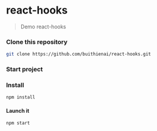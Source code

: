 react-hooks
=========================

> Demo react-hooks

### Clone this repository

```bash
git clone https://github.com/buithienai/react-hooks.git
```

### Start project

### Install

```bash
npm install
```

#### Launch it

```bash
npm start
```
